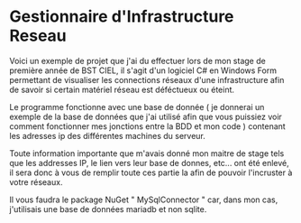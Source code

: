 # Gestionnaire d'Infrastructure Reseau

  Voici un exemple de projet que j'ai du effectuer lors de mon stage de première année de BST CIEL, il s'agit d'un logiciel C# en Windows Form permettant de visualiser les connections réseaux d'une infrastructure afin de savoir si certain matériel réseau est déféctueux ou éteint. 

  Le programme fonctionne avec une base de donnée ( je donnerai un exemple de la base de données que j'ai utilisé afin que vous puissiez voir comment fonctionner mes jonctions entre la BDD et mon code ) contenant les adresses ip des différentes machines du serveur.
  
  Toute information importante que m'avais donné mon maitre de stage tels que les addresses IP, le lien vers leur base de donnes, etc... ont été enlevé, il sera donc à vous de remplir toute ces partie la afin de pouvoir l'incruster à votre réseaux.

  Il vous faudra le package NuGet " MySqlConnector " car, dans mon cas, j'utilisais une base de données mariadb et non sqlite.

 
